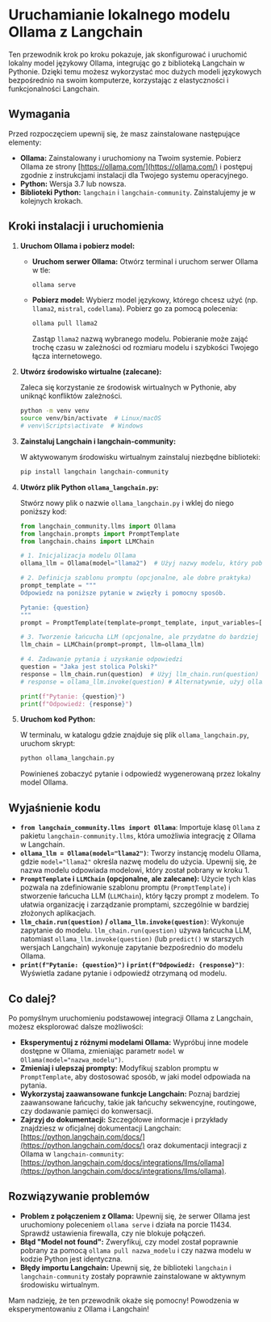 ﻿# Uruchamianie lokalnego modelu Ollama z Langchain

Ten przewodnik krok po kroku pokazuje, jak skonfigurować i uruchomić lokalny model językowy Ollama, integrując go z biblioteką Langchain w Pythonie. Dzięki temu możesz wykorzystać moc dużych modeli językowych bezpośrednio na swoim komputerze, korzystając z elastyczności i funkcjonalności Langchain.

## Wymagania

Przed rozpoczęciem upewnij się, że masz zainstalowane następujące elementy:

* **Ollama:**  Zainstalowany i uruchomiony na Twoim systemie. Pobierz Ollama ze strony [https://ollama.com/](https://ollama.com/) i postępuj zgodnie z instrukcjami instalacji dla Twojego systemu operacyjnego.
* **Python:** Wersja 3.7 lub nowsza.
* **Biblioteki Python:** `langchain` i `langchain-community`. Zainstalujemy je w kolejnych krokach.

## Kroki instalacji i uruchomienia

1. **Uruchom Ollama i pobierz model:**

   * **Uruchom serwer Ollama:** Otwórz terminal i uruchom serwer Ollama w tle:
     ```bash
     ollama serve
     ```

   * **Pobierz model:** Wybierz model językowy, którego chcesz użyć (np. `llama2`, `mistral`, `codellama`). Pobierz go za pomocą polecenia:
     ```bash
     ollama pull llama2
     ```
     Zastąp `llama2` nazwą wybranego modelu. Pobieranie może zająć trochę czasu w zależności od rozmiaru modelu i szybkości Twojego łącza internetowego.

2. **Utwórz środowisko wirtualne (zalecane):**

   Zaleca się korzystanie ze środowisk wirtualnych w Pythonie, aby uniknąć konfliktów zależności.

   ```bash
   python -m venv venv
   source venv/bin/activate  # Linux/macOS
   # venv\Scripts\activate  # Windows
   ```

3. **Zainstaluj Langchain i langchain-community:**

   W aktywowanym środowisku wirtualnym zainstaluj niezbędne biblioteki:

   ```bash
   pip install langchain langchain-community
   ```

4. **Utwórz plik Python `ollama_langchain.py`:**

   Stwórz nowy plik o nazwie `ollama_langchain.py` i wklej do niego poniższy kod:

   ```python
   from langchain_community.llms import Ollama
   from langchain.prompts import PromptTemplate
   from langchain.chains import LLMChain

   # 1. Inicjalizacja modelu Ollama
   ollama_llm = Ollama(model="llama2")  # Użyj nazwy modelu, który pobrałeś

   # 2. Definicja szablonu promptu (opcjonalne, ale dobre praktyka)
   prompt_template = """
   Odpowiedz na poniższe pytanie w zwięzły i pomocny sposób.

   Pytanie: {question}
   """
   prompt = PromptTemplate(template=prompt_template, input_variables=["question"])

   # 3. Tworzenie łańcucha LLM (opcjonalne, ale przydatne do bardziej złożonych zadań)
   llm_chain = LLMChain(prompt=prompt, llm=ollama_llm)

   # 4. Zadawanie pytania i uzyskanie odpowiedzi
   question = "Jaka jest stolica Polski?"
   response = llm_chain.run(question)  # Użyj llm_chain.run(question) dla łańcucha
   # response = ollama_llm.invoke(question) # Alternatywnie, użyj ollama_llm.invoke(question) bezpośrednio

   print(f"Pytanie: {question}")
   print(f"Odpowiedź: {response}")
   ```

5. **Uruchom kod Python:**

   W terminalu, w katalogu gdzie znajduje się plik `ollama_langchain.py`, uruchom skrypt:

   ```bash
   python ollama_langchain.py
   ```

   Powinieneś zobaczyć pytanie i odpowiedź wygenerowaną przez lokalny model Ollama.

## Wyjaśnienie kodu

* **`from langchain_community.llms import Ollama`**: Importuje klasę `Ollama` z pakietu `langchain-community.llms`, która umożliwia integrację z Ollama w Langchain.
* **`ollama_llm = Ollama(model="llama2")`**: Tworzy instancję modelu Ollama, gdzie `model="llama2"` określa nazwę modelu do użycia. Upewnij się, że nazwa modelu odpowiada modelowi, który został pobrany w kroku 1.
* **`PromptTemplate` i `LLMChain` (opcjonalne, ale zalecane):**  Użycie tych klas pozwala na zdefiniowanie szablonu promptu (`PromptTemplate`) i stworzenie łańcucha LLM (`LLMChain`), który łączy prompt z modelem. To ułatwia organizację i zarządzanie promptami, szczególnie w bardziej złożonych aplikacjach.
* **`llm_chain.run(question)` / `ollama_llm.invoke(question)`**: Wykonuje zapytanie do modelu. `llm_chain.run(question)` używa łańcucha LLM, natomiast `ollama_llm.invoke(question)` (lub `predict()` w starszych wersjach Langchain) wykonuje zapytanie bezpośrednio do modelu Ollama.
* **`print(f"Pytanie: {question}")` i `print(f"Odpowiedź: {response}")`**: Wyświetla zadane pytanie i odpowiedź otrzymaną od modelu.

## Co dalej?

Po pomyślnym uruchomieniu podstawowej integracji Ollama z Langchain, możesz eksplorować dalsze możliwości:

* **Eksperymentuj z różnymi modelami Ollama:**  Wypróbuj inne modele dostępne w Ollama, zmieniając parametr `model` w `Ollama(model="nazwa_modelu")`.
* **Zmieniaj i ulepszaj prompty:**  Modyfikuj szablon promptu w `PromptTemplate`, aby dostosować sposób, w jaki model odpowiada na pytania.
* **Wykorzystaj zaawansowane funkcje Langchain:**  Poznaj bardziej zaawansowane łańcuchy, takie jak łańcuchy sekwencyjne, routingowe, czy dodawanie pamięci do konwersacji.
* **Zajrzyj do dokumentacji:**  Szczegółowe informacje i przykłady znajdziesz w oficjalnej dokumentacji Langchain: [https://python.langchain.com/docs/](https://python.langchain.com/docs/) oraz dokumentacji integracji z Ollama w `langchain-community`: [https://python.langchain.com/docs/integrations/llms/ollama](https://python.langchain.com/docs/integrations/llms/ollama).

## Rozwiązywanie problemów

* **Problem z połączeniem z Ollama:** Upewnij się, że serwer Ollama jest uruchomiony poleceniem `ollama serve` i działa na porcie 11434. Sprawdź ustawienia firewalla, czy nie blokuje połączeń.
* **Błąd "Model not found":** Zweryfikuj, czy model został poprawnie pobrany za pomocą `ollama pull nazwa_modelu` i czy nazwa modelu w kodzie Python jest identyczna.
* **Błędy importu Langchain:** Upewnij się, że biblioteki `langchain` i `langchain-community` zostały poprawnie zainstalowane w aktywnym środowisku wirtualnym.

Mam nadzieję, że ten przewodnik okaże się pomocny! Powodzenia w eksperymentowaniu z Ollama i Langchain!



